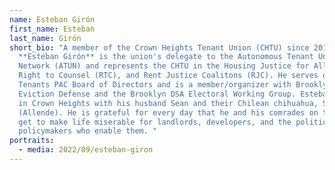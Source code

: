 ```yaml
---
name: Esteban Girón
first_name: Esteban
last_name: Girón
short_bio: "A member of the Crown Heights Tenant Union (CHTU) since 2014,
  **Esteban Girón** is the union's delegate to the Autonomous Tenant Union
  Network (ATUN) and represents the CHTU in the Housing Justice for All (HJ4A),
  Right to Counsel (RTC), and Rent Justice Coalitons (RJC). He serves on the
  Tenants PAC Board of Directors and is a member/organizer with Brooklyn
  Eviction Defense and the Brooklyn DSA Electoral Working Group. Esteban lives
  in Crown Heights with his husband Sean and their Chilean chihuahua, Salvador
  (Allende). He is grateful for every day that he and his comrades on this panel
  get to make life miserable for landlords, developers, and the politicians and
  policymakers who enable them. "
portraits:
  - media: 2022/09/esteban-giron
---
```

